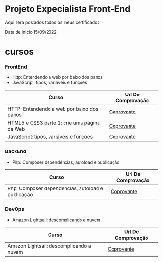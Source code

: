 # Projeto Expecialista Front-End
Aqui sera postados todos os meus certificados

Data de inicio 15/09/2022


# cursos

### FrontEnd


* Http: Entendendo a web por baixo dos panos
* JavaScript: tipos, variáveis e funções

 Curso | Url De Comprovação 
 --- | ---
HTTP: Entendendo a web por baixo dos panos   | <a href="https://cursos.alura.com.br/certificate/987408cf-ca6d-471a-b45c-088dfe123b77">Coprovante</a>
HTML5 e CSS3 parte 1: crie uma página da Web | <a href="https://cursos.alura.com.br/certificate/58f2de94-8361-4d3f-884f-739404f8115d">Coprovante</a>
JavaScript: tipos, variáveis e funções  | <a href="https://cursos.alura.com.br/certificate/c53c3eca-e374-4dc9-a2ff-519c672eb737">Coprovante</a>



### BackEnd

* Php: Composer dependências, autoload e publicação

 Curso | Url De Comprovação 
 --- | ---
Php: Composer dependências, autoload e publicação  | <a href="https://cursos.alura.com.br/certificate/cd539893-f27e-47b0-ae6e-01aa43662938">Coprovante</a>


### DevOps

* Amazon Lightsail: descomplicando a nuvem

 Curso | Url De Comprovação 
 --- | ---
Amazon Lightsail: descomplicando a nuvem | <a href="https://cursos.alura.com.br/certificate/9d00a281-56a9-40a6-a86a-b8ff934fea75">Coprovante</a>








